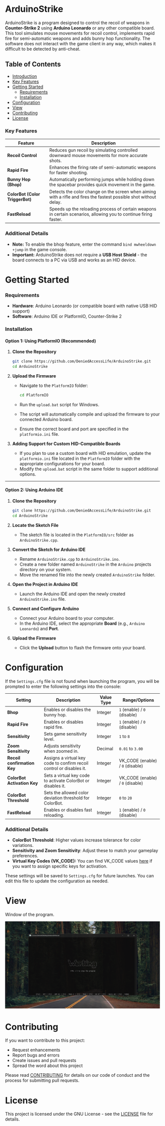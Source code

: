 # ArduinoStrike
ArduinoStrike is a program designed to control the recoil of weapons in **Counter-Strike 2** using **Arduino Leonardo** or any other compatible board. This tool simulates mouse movements for recoil control, implements rapid fire for semi-automatic weapons and adds bunny hop functionality. The software does not interact with the game client in any way, which makes it difficult to be detected by anti-cheat.

## Table of Contents
- [Introduction](#arduinostrike)
- [Key Features](#key-features)
- [Getting Started](#getting-started)
  - [Requirements](#requirements)
  - [Installation](#installation)
- [Configuration](#configuration)
- [View](#view)
- [Contributing](#contributing)
- [License](#license)

### Key Features
| Feature                   | Description                                                                                      |
|---------------------------|--------------------------------------------------------------------------------------------------|
| **Recoil Control**        | Reduces gun recoil by simulating controlled downward mouse movements for more accurate shots. |
| **Rapid Fire**            | Enhances the firing rate of semi-automatic weapons for faster shooting.                          |
| **Bunny Hop (Bhop)**      | Automatically performing jumps while holding down the spacebar provides quick movement in the game.     |
| **ColorBot (Color TriggerBot)** | Detects the color change on the screen when aiming with a rifle and fires the fastest possible shot without delay.        |
| **FastReload**            | Speeds up the reloading process of certain weapons in certain scenarios, allowing you to continue firing faster. |

### Additional Details
- **Note:** To enable the bhop feature, enter the command `bind mwheeldown +jump` in the game console.  
- **Important:** ArduinoStrike does not require a **USB Host Shield** - the board connects to a PC via USB and works as an HID device.

# Getting Started
### Requirements
- **Hardware**: Arduino Leonardo (or compatible board with native USB HID support)
- **Software**: Arduino IDE or PlatformIO, Counter-Strike 2

### Installation  

#### Option 1: Using PlatformIO (Recommended)  

1. **Clone the Repository**  
   ```bash  
   git clone https://github.com/DeniedAccessLife/ArduinoStrike.git  
   cd ArduinoStrike  
   ```  

2. **Upload the Firmware**  
   - Navigate to the `PlatformIO` folder:

     ```bash  
     cd PlatformIO  
     ```  
   - Run the `upload.bat` script for Windows.  
   - The script will automatically compile and upload the firmware to your connected Arduino board.  
   - Ensure the correct board and port are specified in the `platformio.ini` file.  

3. **Adding Support for Custom HID-Compatible Boards**  
   - If you plan to use a custom board with HID emulation, update the `platformio.ini` file located in the `PlatformIO` folder with the appropriate configurations for your board.  
   - Modify the `upload.bat` script in the same folder to support additional options.  

---

#### Option 2: Using Arduino IDE  

1. **Clone the Repository**  
   ```bash  
   git clone https://github.com/DeniedAccessLife/ArduinoStrike.git  
   cd ArduinoStrike  
   ```  

2. **Locate the Sketch File**  
   - The sketch file is located in the `PlatformIO/src` folder as `ArduinoStrike.cpp`.  

3. **Convert the Sketch for Arduino IDE**  
   - Rename `ArduinoStrike.cpp` to `ArduinoStrike.ino`.  
   - Create a new folder named `ArduinoStrike` in the `Arduino` projects directory on your system.  
   - Move the renamed file into the newly created `ArduinoStrike` folder.  

4. **Open the Project in Arduino IDE**  
   - Launch the Arduino IDE and open the newly created `ArduinoStrike.ino` file.  

5. **Connect and Configure Arduino**  
   - Connect your Arduino board to your computer.  
   - In the Arduino IDE, select the appropriate **Board** (e.g., `Arduino Leonardo`) and **Port**.  

6. **Upload the Firmware**  
   - Click the **Upload** button to flash the firmware onto your board.  

# Configuration
If the `Settings.cfg` file is not found when launching the program, you will be prompted to enter the following settings into the console:

| Setting               | Description                                                      | Value Type                 | Range/Options                    |
|-----------------------|------------------------------------------------------------------|----------------------------|----------------------------------|
| **Bhop**              | Enables or disables the bunny hop.                 | Integer                    | `1` (enable) / `0` (disable)     |
| **Rapid Fire**        | Enables or disables rapid fire.                                  | Integer                    | `1` (enable) / `0` (disable)     |
| **Sensitivity**       | Sets game sensitivity level.                                     | Integer                    | `1` to `8`                       |
| **Zoom Sensitivity**  | Adjusts sensitivity when zoomed in.                              | Decimal                    | `0.01` to `3.00`                 |
| **Recoil confirmation Key**  | Assigns a virtual key code to confirm recoil control or disables it.      | Integer                    | VK_CODE (enable) / `0` (disable) |
| **ColorBot Activation Key** | Sets a virtual key code to activate ColorBot or disables it. | Integer                  | VK_CODE (enable) / `0` (disable) |
| **ColorBot Threshold** | Sets the allowed color deviation threshold for ColorBot.       | Integer                     | `0` to `20`                      |
| **FastReload**        | Enables or disables fast reloading.                             | Integer                     | `1` (enable) / `0` (disable)     |

### Additional Details
- **ColorBot Threshold**: Higher values increase tolerance for color variations.
- **Sensitivity and Zoom Sensitivity**: Adjust these to match your gameplay preferences.
- **Virtual Key Codes (VK_CODE):** You can find VK_CODE values [here](https://learn.microsoft.com/en-us/windows/win32/inputdev/virtual-key-codes) if you want to assign specific keys for activation.

These settings will be saved to `Settings.cfg` for future launches. You can edit this file to update the configuration as needed.

# View
Window of the program.

![alt text](https://raw.githubusercontent.com/DeniedAccessLife/ArduinoStrike/master/view.png)

# Contributing
If you want to contribute to this project:
- Request enhancements
- Report bugs and errors
- Create issues and pull requests
- Spread the word about this project

Please read [CONTRIBUTING](CONTRIBUTING.md) for details on our code of conduct and the process for submitting pull requests.

# License
This project is licensed under the GNU License - see the [LICENSE](LICENSE) file for details.
